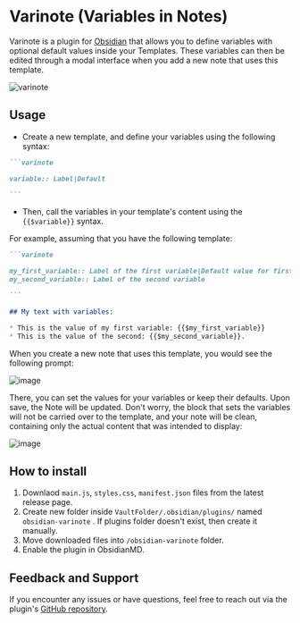# Varinote (Variables in Notes)

Varinote is a plugin for [Obsidian](https://obsidian.md) that allows you to define variables with optional default values inside your Templates. These variables can then be edited through a modal interface when you add a new note that uses this template.

![varinote](https://github.com/user-attachments/assets/75687446-d8ac-496c-a8f2-e78117868472)

## Usage
* Create a new template, and define your variables using the following syntax:

````markdown
```varinote

variable:: Label|Default

```
````
* Then, call the variables in your template's content using the `{{$variable}}` syntax. 

For example, assuming that you have the following template:

````markdown
```varinote

my_first_variable:: Label of the first variable|Default value for first variable
my_second_variable:: Label of the second variable

```

## My text with variables:

* This is the value of my first variable: {{$my_first_variable}}
* This is the value of the second: {{$my_second_variable}}.

````
When you create a new note that uses this template, you would see the following prompt:

![image](https://github.com/user-attachments/assets/e8aa6227-da59-4376-84fb-d6120ce647b4)

There, you can set the values for your variables or keep their defaults. Upon save, the Note will be updated. Don't worry, the block that sets the variables will not be carried over to the template, and your note will be clean, containing only the actual content that was intended to display:

![image](https://github.com/user-attachments/assets/cdc4a6af-9ac5-4997-9546-502c6040c699)


## How to install

1. Downlaod `main.js`, `styles.css`, `manifest.json` files from the latest release page.
2. Create new folder inside `VaultFolder/.obsidian/plugins/` named  `obsidian-varinote` . If plugins folder doesn't exist, then create it manually. 
3. Move downloaded files into `/obsidian-varinote` folder. 
4. Enable the plugin in ObsidianMD. 

## Feedback and Support

If you encounter any issues or have questions, feel free to reach out via the plugin's [GitHub repository](https://github.com/gsarig/obsidian-varinote/).
